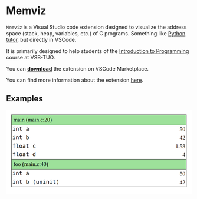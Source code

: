 # Memviz
`Memviz` is a Visual Studio code extension designed to visualize the address space (stack, heap, variables, etc.)
of C programs. Something like [Python tutor](https://pythontutor.com/), but directly in VSCode.

It is primarily designed to help students of the [Introduction to Programming](https://github.com/geordi/upr-course) course at VSB-TUO.

You can [**download**](https://marketplace.visualstudio.com/items?itemName=jakub-beranek.memviz) the extension on VSCode Marketplace.

You can find more information about the extension [here](./extension).

## Examples
![](extension/img/screen-1.png)
